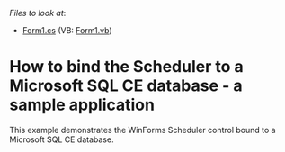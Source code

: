 <!-- default file list -->
*Files to look at*:

* [Form1.cs](./CS/Scheduler_SQLCE_Example/Form1.cs) (VB: [Form1.vb](./VB/Scheduler_SQLCE_Example/Form1.vb))
<!-- default file list end -->
# How to bind the Scheduler to a Microsoft SQL CE database - a sample application


<p>This example demonstrates the WinForms Scheduler control bound to a Microsoft SQL CE database.</p>

<br/>


